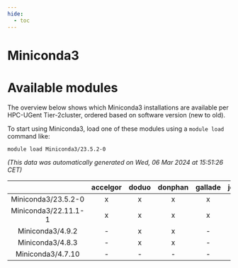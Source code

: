 ```yaml
---
hide:
  - toc
---
```


Miniconda3
==========

# Available modules


The overview below shows which Miniconda3 installations are available per HPC-UGent Tier-2cluster, ordered based on software version (new to old).

To start using Miniconda3, load one of these modules using a `module load` command like:

```shell
module load Miniconda3/23.5.2-0
```

*(This data was automatically generated on Wed, 06 Mar 2024 at 15:51:26 CET)*  

| |accelgor|doduo|donphan|gallade|joltik|skitty|
| :---: | :---: | :---: | :---: | :---: | :---: | :---: |
|Miniconda3/23.5.2-0|x|x|x|x|x|x|
|Miniconda3/22.11.1-1|x|x|x|x|x|x|
|Miniconda3/4.9.2|-|x|x|-|x|x|
|Miniconda3/4.8.3|-|x|x|-|x|x|
|Miniconda3/4.7.10|-|-|-|-|-|x|
